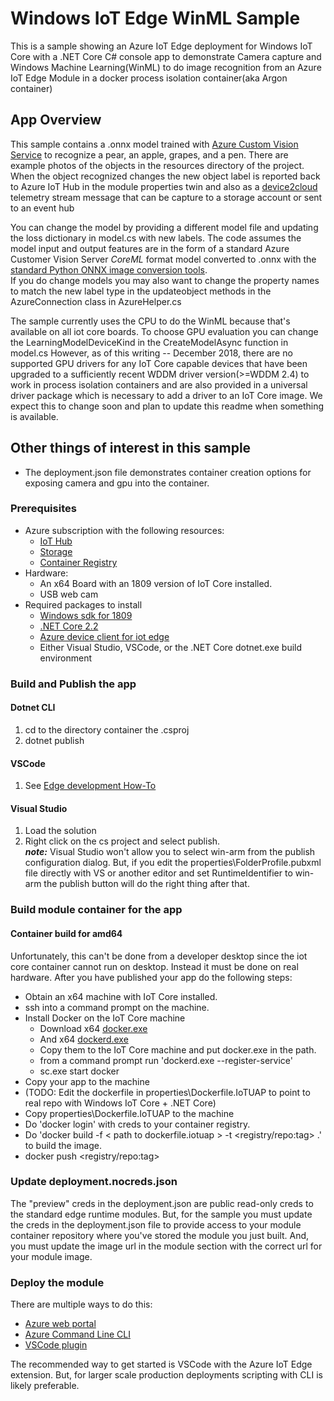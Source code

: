 # Windows IoT Edge WinML Sample

This is a sample showing an Azure IoT Edge deployment for Windows IoT Core with a .NET Core C# console app to demonstrate Camera capture and Windows Machine Learning(WinML) to do image recognition from an Azure IoT Edge Module in a docker process isolation container(aka Argon container)

## App Overview

This sample contains a .onnx model trained with [Azure Custom Vision Service]( https://azure.microsoft.com/en-us/services/cognitive-services/custom-vision-service/ ) to recognize a pear, an apple, grapes, and a pen.
There are example photos of the objects in the resources directory of the project.
When the object recognized changes the new object label is reported back to Azure IoT Hub in the module properties twin and also as a [device2cloud](https://docs.microsoft.com/en-us/azure/iot-hub/iot-hub-devguide-messages-d2c)
telemetry stream message that can be capture to a storage account or sent to an event hub 

You can change the model by providing a different model file and updating the loss dictionary in model.cs with new labels.
The code assumes the model input and output features are in the form of a standard Azure Customer Vision Server *CoreML* format model converted to .onnx with the [standard Python ONNX image conversion tools](https://github.com/onnx/onnxmltools).  
If you do change models you may also want to change the property names to match the new label type in the updateobject methods in the AzureConnection class in AzureHelper.cs

The sample currently uses the CPU to do the WinML because that's available on all iot core boards.  To choose GPU evaluation you can change the LearningModelDeviceKind in the CreateModelAsync function in model.cs
However, as of this writing -- December 2018, there are no supported GPU drivers for any IoT Core capable devices that have been upgraded to a sufficiently recent WDDM driver version(>=WDDM 2.4) to work in process isolation containers and are also provided in a universal driver package which is necessary to add a driver to an IoT Core image.  We expect this to change soon and plan to update this readme when something is available.

## Other things of interest in this sample

* The deployment.json file demonstrates container creation options for exposing camera and gpu into the container.

### Prerequisites

* Azure subscription with the following resources:
    * [IoT Hub](https://docs.microsoft.com/en-us/azure/iot-hub/iot-hub-create-through-portal)
    * [Storage](https://docs.microsoft.com/en-us/azure/storage/common/storage-quickstart-create-account)
    * [Container Registry](https://docs.microsoft.com/en-us/azure/container-registry/container-registry-get-started-portal)
* Hardware:
    * An x64 Board with an 1809 version of IoT Core installed.
    * USB web cam
* Required packages to install
    * [Windows sdk for 1809](https://developer.microsoft.com/en-us/windows/downloads/sdk-archive)
    * [.NET Core 2.2](https://dotnet.microsoft.com/download/dotnet-core/2.2)
    * [Azure device client for iot edge](https://docs.microsoft.com/en-us/azure/iot-hub/iot-hub-devguide-sdks)
    * Either Visual Studio, VSCode, or the .NET Core dotnet.exe build environment

### Build and Publish the app

#### Dotnet CLI

1. cd to the directory container the .csproj
2. dotnet publish

#### VSCode

1. See [Edge development How-To](https://docs.microsoft.com/en-us/azure/iot-edge/how-to-develop-csharp-module)

#### Visual Studio

1. Load the solution
2. Right click on the cs project and select publish.  
    __*note:*__ Visual Studio won't allow you to select win-arm from the publish configuration dialog. But, if you edit the properties\FolderProfile.pubxml file directly with VS or another editor and set RuntimeIdentifier to win-arm the publish button will do the right thing after that.

### Build module container for the app

#### Container build for amd64

Unfortunately, this can't be done from a developer desktop since the iot core container cannot run on desktop.  Instead it must be done on real hardware.  After you have published your app do the following steps:

* Obtain an x64 machine with IoT Core installed.
* ssh into a command prompt on the machine.
* Install Docker on the IoT Core machine
    * Download x64 [docker.exe](https://master.mobyproject.org/windows/x86_64/docker.exe) 
    * And x64 [dockerd.exe](https://master.mobyproject.org/windows/x86_64/dockerd.exe)
    * Copy them to the IoT Core machine and put docker.exe in the path.
    * from a command prompt run 'dockerd.exe --register-service'
    * sc.exe start docker
* Copy your app to the machine
* (TODO: Edit the dockerfile in properties\Dockerfile.IoTUAP to point to real repo with Windows IoT Core + .NET Core)
* Copy properties\Dockerfile.IoTUAP to the machine
* Do 'docker login' with creds to your container registry.
* Do 'docker build -f < path to dockerfile.iotuap > -t <registry/repo:tag> .' to build the image.
* docker push  <registry/repo:tag>

### Update deployment.nocreds.json

The "preview" creds in the deployment.json are public read-only creds to the standard edge runtime modules.  But, for the sample you must update the creds in the deployment.json file to provide access to your module container repository where you've stored the module you just built. And, you must update the image url in the module section with the correct url for your module image.

### Deploy the module

There are multiple ways to do this:

* [Azure web portal](https://docs.microsoft.com/en-us/azure/iot-edge/how-to-deploy-modules-portal)
* [Azure Command Line CLI](https://docs.microsoft.com/en-us/azure/iot-edge/how-to-deploy-modules-cli)
* [VSCode plugin](https://docs.microsoft.com/en-us/azure/iot-edge/how-to-deploy-modules-VSCode)

The recommended way to get started is VSCode with the Azure IoT Edge extension. But, for larger scale production deployments scripting with CLI is likely preferable.
